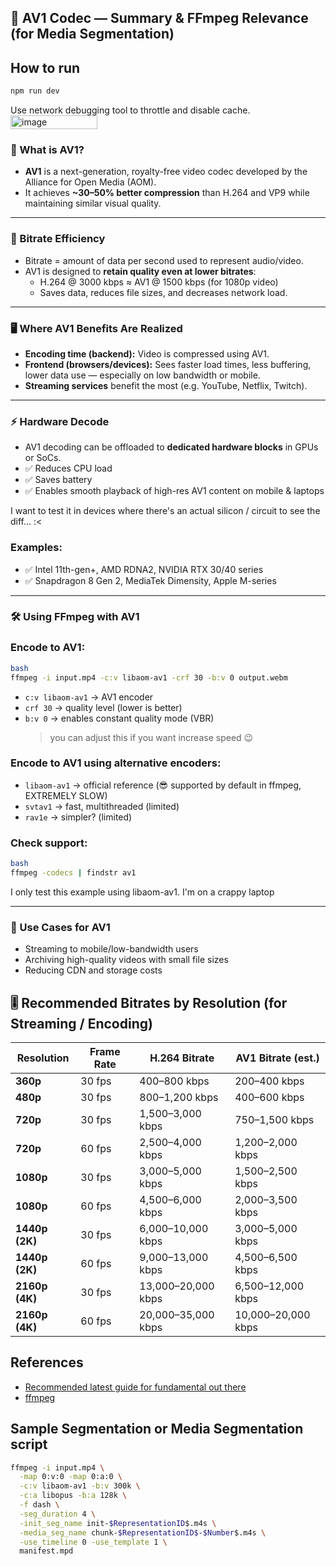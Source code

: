 ## 🎥 AV1 Codec — Summary & FFmpeg Relevance (for Media Segmentation)

## How to run

```bash
npm run dev
```

Use network debugging tool to throttle and disable cache.
<img width="139" height="22" alt="image" src="https://github.com/user-attachments/assets/ce3ac6cb-2c9f-435e-9ff4-8e1f7b7a6631" />

### 🧠 What is AV1?

- **AV1** is a next-generation, royalty-free video codec developed by the Alliance for Open Media (AOM).
- It achieves **~30–50% better compression** than H.264 and VP9 while maintaining similar visual quality.

---

### 🔄 Bitrate Efficiency

- Bitrate = amount of data per second used to represent audio/video.
- AV1 is designed to **retain quality even at lower bitrates**:
  - H.264 @ 3000 kbps ≈ AV1 @ 1500 kbps (for 1080p video)
  - Saves data, reduces file sizes, and decreases network load.

---

### 🖥 Where AV1 Benefits Are Realized

- **Encoding time (backend):** Video is compressed using AV1.
- **Frontend (browsers/devices):** Sees faster load times, less buffering, lower data use — especially on low bandwidth or mobile.
- **Streaming services** benefit the most (e.g. YouTube, Netflix, Twitch).

---

### ⚡ Hardware Decode

- AV1 decoding can be offloaded to **dedicated hardware blocks** in GPUs or SoCs.
- ✅ Reduces CPU load
- ✅ Saves battery
- ✅ Enables smooth playback of high-res AV1 content on mobile & laptops

I want to test it in devices where there's an actual silicon / circuit to see the diff... :<

### Examples:

- ✅ Intel 11th-gen+, AMD RDNA2, NVIDIA RTX 30/40 series
- ✅ Snapdragon 8 Gen 2, MediaTek Dimensity, Apple M-series

---

### 🛠 Using FFmpeg with AV1

### Encode to AV1:

```bash
bash
ffmpeg -i input.mp4 -c:v libaom-av1 -crf 30 -b:v 0 output.webm
```

- `c:v libaom-av1` → AV1 encoder
- `crf 30` → quality level (lower is better)
- `b:v 0` → enables constant quality mode (VBR)
  > you can adjust this if you want increase speed 😉

### Encode to AV1 using alternative encoders:

- `libaom-av1` → official reference (😎 supported by default in ffmpeg, EXTREMELY SLOW)
- `svtav1` → fast, multithreaded (limited)
- `rav1e` → simpler? (limited)

### Check support:

```bash
bash
ffmpeg -codecs | findstr av1
```

I only test this example using libaom-av1. I'm on a crappy laptop

---

### 🎯 Use Cases for AV1

- Streaming to mobile/low-bandwidth users
- Archiving high-quality videos with small file sizes
- Reducing CDN and storage costs

## 🎚 Recommended Bitrates by Resolution (for Streaming / Encoding)

| Resolution     | Frame Rate | H.264 Bitrate      | AV1 Bitrate (est.) |
| -------------- | ---------- | ------------------ | ------------------ |
| **360p**       | 30 fps     | 400–800 kbps       | 200–400 kbps       |
| **480p**       | 30 fps     | 800–1,200 kbps     | 400–600 kbps       |
| **720p**       | 30 fps     | 1,500–3,000 kbps   | 750–1,500 kbps     |
| **720p**       | 60 fps     | 2,500–4,000 kbps   | 1,200–2,000 kbps   |
| **1080p**      | 30 fps     | 3,000–5,000 kbps   | 1,500–2,500 kbps   |
| **1080p**      | 60 fps     | 4,500–6,000 kbps   | 2,000–3,500 kbps   |
| **1440p (2K)** | 30 fps     | 6,000–10,000 kbps  | 3,000–5,000 kbps   |
| **1440p (2K)** | 60 fps     | 9,000–13,000 kbps  | 4,500–6,500 kbps   |
| **2160p (4K)** | 30 fps     | 13,000–20,000 kbps | 6,500–12,000 kbps  |
| **2160p (4K)** | 60 fps     | 20,000–35,000 kbps | 10,000–20,000 kbps |

## References

- [Recommended latest guide for fundamental out there](https://img.ly/blog/ultimate-guide-to-ffmpeg)
- [ffmpeg](https://ffmpeg.org/ffmpeg.html)

## Sample Segmentation or Media Segmentation script

```bash
ffmpeg -i input.mp4 \
  -map 0:v:0 -map 0:a:0 \
  -c:v libaom-av1 -b:v 300k \
  -c:a libopus -b:a 128k \
  -f dash \
  -seg_duration 4 \
  -init_seg_name init-$RepresentationID$.m4s \
  -media_seg_name chunk-$RepresentationID$-$Number$.m4s \
  -use_timeline 0 -use_template 1 \
  manifest.mpd
```
